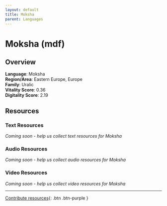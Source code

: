 ```yaml
---
layout: default
title: Moksha
parent: Languages
---
```


# Moksha (mdf)

## Overview

**Language**: Moksha  
**Region/Area**: Eastern Europe, Europe  
**Family**: Uralic  
**Vitality Score**: 0.36  
**Digitality Score**: 2.19  

## Resources

### Text Resources
*Coming soon - help us collect text resources for Moksha*

### Audio Resources
*Coming soon - help us collect audio resources for Moksha*

### Video Resources
*Coming soon - help us collect video resources for Moksha*

---

[Contribute resources](https://fairtrain.github.io/){: .btn .btn-purple }

